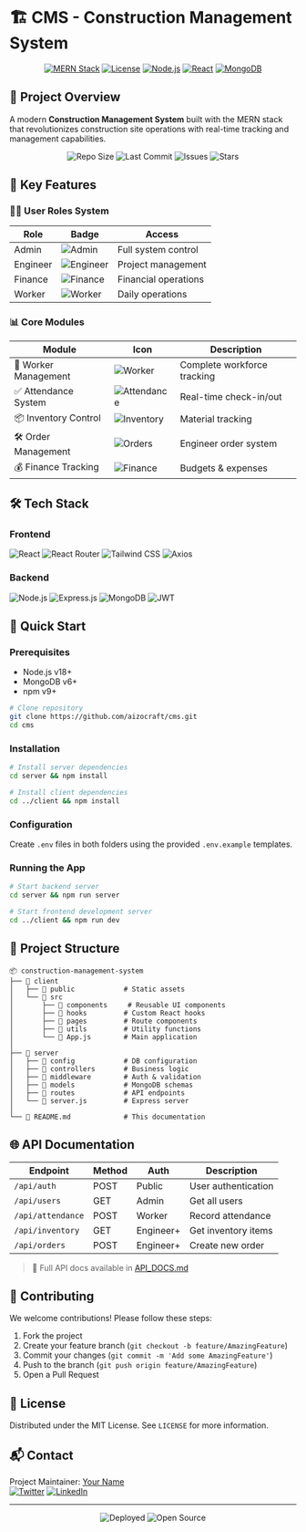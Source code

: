
# 🏗️ CMS - Construction Management System

<div align="center">

[![MERN Stack](https://img.shields.io/badge/MERN-Full%20Stack-00d8ff?style=for-the-badge&logo=react&logoColor=white)](https://mern.io)
[![License](https://img.shields.io/badge/License-MIT-green.svg?style=for-the-badge)](https://opensource.org/licenses/MIT)
[![Node.js](https://img.shields.io/badge/Node.js-18.x-brightgreen?style=for-the-badge&logo=node.js)](https://nodejs.org)
[![React](https://img.shields.io/badge/React-18-blue?style=for-the-badge&logo=react)](https://reactjs.org)
[![MongoDB](https://img.shields.io/badge/MongoDB-6.0+-47A248?style=for-the-badge&logo=mongodb&logoColor=white)](https://www.mongodb.com)

</div>

## 🌟 Project Overview

A modern **Construction Management System** built with the MERN stack that revolutionizes construction site operations with real-time tracking and management capabilities.

<div align="center">
  <img src="https://img.shields.io/github/repo-size/aizocraft/cms?style=flat-square&color=blueviolet" alt="Repo Size" />
  <img src="https://img.shields.io/github/last-commit/aizocraft/cms?style=flat-square&color=success" alt="Last Commit" />
  <img src="https://img.shields.io/github/issues/aizocraft/cms?style=flat-square" alt="Issues" />
  <img src="https://img.shields.io/github/stars/aizocraft/cms?style=flat-square" alt="Stars" />
</div>

## 🚀 Key Features

### 👨‍💼 User Roles System
| Role | Badge | Access |
|------|-------|--------|
| Admin | ![Admin](https://img.shields.io/badge/-Admin-red) | Full system control |
| Engineer | ![Engineer](https://img.shields.io/badge/-Engineer-blue) | Project management |
| Finance | ![Finance](https://img.shields.io/badge/-Finance-green) | Financial operations |
| Worker | ![Worker](https://img.shields.io/badge/-Worker-yellow) | Daily operations |

### 📊 Core Modules

| Module | Icon | Description |
|--------|------|-------------|
| 👷 Worker Management | ![Worker](https://img.shields.io/badge/-Workers-ff69b4) | Complete workforce tracking |
| ✅ Attendance System | ![Attendance](https://img.shields.io/badge/-Attendance-9cf) | Real-time check-in/out |
| 📦 Inventory Control | ![Inventory](https://img.shields.io/badge/-Inventory-orange) | Material tracking |
| 🛠️ Order Management | ![Orders](https://img.shields.io/badge/-Orders-blueviolet) | Engineer order system |
| 💰 Finance Tracking | ![Finance](https://img.shields.io/badge/-Finance-brightgreen) | Budgets & expenses |

## 🛠️ Tech Stack

### Frontend
![React](https://img.shields.io/badge/React-20232A?style=for-the-badge&logo=react&logoColor=61DAFB)
![React Router](https://img.shields.io/badge/React_Router-CA4245?style=for-the-badge&logo=react-router&logoColor=white)
![Tailwind CSS](https://img.shields.io/badge/Tailwind_CSS-38B2AC?style=for-the-badge&logo=tailwind-css&logoColor=white)
![Axios](https://img.shields.io/badge/Axios-5A29E4?style=for-the-badge&logo=axios&logoColor=white)

### Backend
![Node.js](https://img.shields.io/badge/Node.js-339933?style=for-the-badge&logo=nodedotjs&logoColor=white)
![Express.js](https://img.shields.io/badge/Express.js-000000?style=for-the-badge&logo=express&logoColor=white)
![MongoDB](https://img.shields.io/badge/MongoDB-47A248?style=for-the-badge&logo=mongodb&logoColor=white)
![JWT](https://img.shields.io/badge/JWT-000000?style=for-the-badge&logo=JSON%20web%20tokens&logoColor=white)

## 🚀 Quick Start

### Prerequisites
- Node.js v18+
- MongoDB v6+
- npm v9+

```bash
# Clone repository
git clone https://github.com/aizocraft/cms.git
cd cms
```

### Installation
```bash
# Install server dependencies
cd server && npm install

# Install client dependencies
cd ../client && npm install
```

### Configuration
Create `.env` files in both folders using the provided `.env.example` templates.

### Running the App
```bash
# Start backend server
cd server && npm run server

# Start frontend development server
cd ../client && npm run dev
```

## 📂 Project Structure

```
📦 construction-management-system
├── 📂 client
│   ├── 📂 public            # Static assets
│   └── 📂 src
│       ├── 📂 components     # Reusable UI components
│       ├── 📂 hooks         # Custom React hooks
│       ├── 📂 pages         # Route components
│       ├── 📂 utils         # Utility functions
│       └── 📜 App.js        # Main application
│
├── 📂 server
│   ├── 📂 config            # DB configuration
│   ├── 📂 controllers       # Business logic
│   ├── 📂 middleware        # Auth & validation
│   ├── 📂 models            # MongoDB schemas
│   ├── 📂 routes            # API endpoints
│   └── 📜 server.js         # Express server
│
└── 📜 README.md             # This documentation
```

## 🌐 API Documentation

| Endpoint | Method | Auth | Description |
|----------|--------|------|-------------|
| `/api/auth` | POST | Public | User authentication |
| `/api/users` | GET | Admin | Get all users |
| `/api/attendance` | POST | Worker | Record attendance |
| `/api/inventory` | GET | Engineer+ | Get inventory items |
| `/api/orders` | POST | Engineer+ | Create new order |

> 🔗 Full API docs available in [API_DOCS.md](API_DOCS.md)

## 🤝 Contributing

We welcome contributions! Please follow these steps:

1. Fork the project
2. Create your feature branch (`git checkout -b feature/AmazingFeature`)
3. Commit your changes (`git commit -m 'Add some AmazingFeature'`)
4. Push to the branch (`git push origin feature/AmazingFeature`)
5. Open a Pull Request

## 📜 License

Distributed under the MIT License. See `LICENSE` for more information.

## 📬 Contact

Project Maintainer: [Your Name](mailto:your.email@example.com)  
[![Twitter](https://img.shields.io/badge/Twitter-1DA1F2?style=for-the-badge&logo=twitter&logoColor=white)](https://twitter.com/kaiaizo)
[![LinkedIn](https://img.shields.io/badge/LinkedIn-0077B5?style=for-the-badge&logo=linkedin&logoColor=white)](https://linkedin.com/in/isaackariuki)

---

<div align="center">
  <img src="https://img.shields.io/badge/🚀-Deployed-success?style=for-the-badge" alt="Deployed" />
  <img src="https://img.shields.io/badge/🧑‍💻-Open_Source-informational?style=for-the-badge" alt="Open Source" />
</div>
